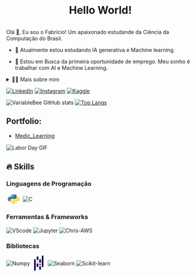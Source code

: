 <!--título-->
<div id="user-content-toc">
  <ul style="list-style-type: none; padding: 0; text-align: center;">
    <li>
      <h1 style="display: inline-block;">Hello World!</h1>
    </li>
  </ul>
</div>
    

<!-- Presentation -->
<p>
  Olá 👋, Eu sou o Fabrício! Um apaixonado estudande da Ciência da Computação do Brasil.

  - 🌱 Atualmente estou estudando IA generativa e Machine learning

  - 🔭 Estou em Busca da primeira oportunidade de emprego. Meu sonho é trabalhar com AI e Machine Learning.
</p>

<!-- Dropdown -->
<details>
  <summary>👨‍💻 Mais sobre mim</summary>

  - 💬 Eu tenho 19 anos e atualmente moro no Brasil. Estou começando minha jornada nesta área fascinante, estudando e aplicando conceitos de IA e ML com ferramentas como TensorFlow, Keras e Scikit-Learn. Minha motivação é aprender continuamente e enfrentar novos desafios, sempre buscando expandir meu conhecimento e colaborar com outros entusiastas para criar soluções inovadoras.
    
  - ⚡ Gosto de ler, seja um bom livro ou manga, além de assistir animes, séries e jogar! Acredito que a busca pelo conhecimento nos permite além de compreender nosso mundo, também alcançar novos mundos. \o/
</details>

<!-- Links -->
[![LinkedIn](https://img.shields.io/badge/LinkedIn-0077B5?style=for-the-badge&logo=linkedin&logoColor=white)](https://www.linkedin.com/in/fabricioc-27ps)
[![Instagram](https://img.shields.io/badge/Instagram-E4405F?style=for-the-badge&logo=instagram&logoColor=white)](https://www.instagram.com/kawanzikka?igsh=MTN0eDNlZ29qdGJhMw==)
[![Kaggle](https://img.shields.io/badge/Kaggle-20BEFF?style=for-the-badge&logo=Kaggle&logoColor=white)](https://www.kaggle.com/fabriciocau)

<!-- GithubStats -->
![VariableBee GitHub stats](https://github-readme-stats.vercel.app/api?username=fabriciocaua&show_icons=true&theme=radical)
[![Top Langs](https://github-readme-stats.vercel.app/api/top-langs/?username=fabriciocaua)](https://github.com/fabriciocaua/github-readme-stats)

<!-- Portfolio -->
## Portfolio:
- [Medic_Learning](https://github.com/fabriciocaua/Medic_Learning.git)


<!-- GIF -->
<p align="left">
  <img align="center" src="https://github.com/VariableBee/VariableBee/assets/77739311/4e9f41af-6b57-49a7-b15a-74322e96b4d7" alt="Labor Day GIF">
</p>

## 🔥 Skills
<!-- Skills: Programming Languages -->
  <div style="flex-basis: 48%;">
    <h3>Linguagens de Programação</h3>
    <img align="center" alt="Python" height="30" width="40" src="https://raw.githubusercontent.com/devicons/devicon/master/icons/python/python-original.svg">
    <img align="center" alt="C" height="30" width="40" src="https://cdn.jsdelivr.net/gh/devicons/devicon/icons/c/c-original.svg">
  </div>
  
  <!-- Skills: Tools & Frameworks -->
  <div style="flex-basis: 48%;">
    <h3>Ferramentas & Frameworks</h3>
    <img align="center" alt="VScode" height="30" width="40" src="https://cdn.jsdelivr.net/gh/devicons/devicon/icons/vscode/vscode-original.svg">
    <img align="center" alt="Jupyter" height="30" width="40" src="https://cdn.jsdelivr.net/gh/devicons/devicon/icons/jupyter/jupyter-original.svg">
    <img align="center" alt="Chris-AWS" height="30" width="40" src="https://cdn.jsdelivr.net/gh/devicons/devicon/icons/git/git-original.svg">
  </div>
  
  <!-- Skills: Libraries -->
  <div style="flex-basis: 48%;">
    <h3>Bibliotecas</h3>
    <img align="center" alt="Numpy" height="30" width="40" src="https://cdn.jsdelivr.net/gh/devicons/devicon/icons/numpy/numpy-original.svg">
    <img align="center" alt="Pandas" src="https://raw.githubusercontent.com/devicons/devicon/2ae2a900d2f041da66e950e4d48052658d850630/icons/pandas/pandas-original.svg" alt="pandas" width="40" height="40"/>
    <img align="center" alt="Seaborn" src="https://seaborn.pydata.org/_images/logo-mark-lightbg.svg" alt="seaborn" width="40" height="40"/>
    <img align="center" alt="Scikit-learn" src="https://upload.wikimedia.org/wikipedia/commons/0/05/Scikit_learn_logo_small.svg" alt="scikit_learn" width="40" height="40"/>
  </div>








